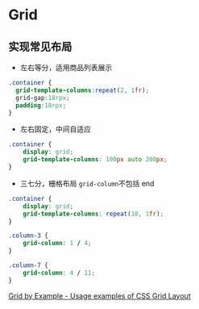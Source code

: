 # Grid

## 实现常见布局

* 左右等分，适用商品列表展示
```css
.container {
  grid-template-columns:repeat(2, 1fr);
  grid-gap:18rpx;
  padding:18rpx;
}
```

* 左右固定，中间自适应
```css
.container {
	display: grid;
	grid-template-columns: 100px auto 200px;
}
```

* 三七分，栅格布局
`grid-column`不包括 end
```css
.container {
	display: grid;
	grid-template-columns: repeat(10, 1fr);
}

.column-3 {
	grid-column: 1 / 4;
}

.column-7 {
	grid-column: 4 / 11;
}
```

[Grid by Example - Usage examples of CSS Grid Layout](https://gridbyexample.com/examples/)
